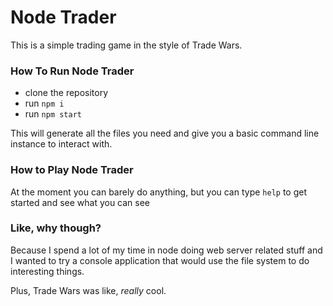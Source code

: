 # Node Trader

This is a simple trading game in the style of Trade Wars.

### How To Run Node Trader

* clone the repository
* run `npm i`
* run `npm start`

This will generate all the files you need and give you a basic command line instance to interact with.

### How to Play Node Trader

At the moment you can barely do anything, but you can type `help` to get started and see what you can see

### Like, why though?

Because I spend a lot of my time in node doing web server related stuff and I wanted to try a console application that would use the file system to do interesting things.

Plus, Trade Wars was like, _really_ cool.